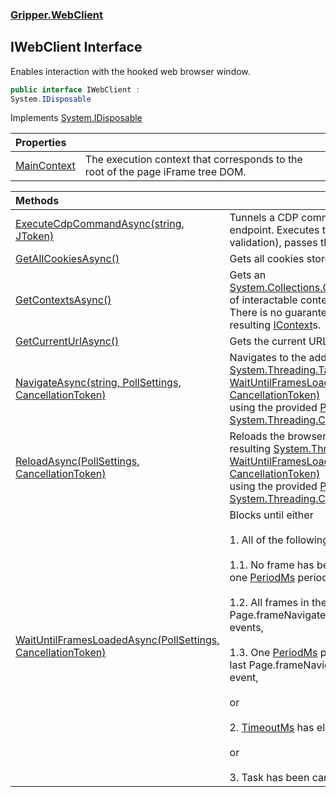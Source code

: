 ### [Gripper.WebClient](Gripper_WebClient.md 'Gripper.WebClient')
## IWebClient Interface
Enables interaction with the hooked web browser window.  
```csharp
public interface IWebClient :
System.IDisposable
```

Implements [System.IDisposable](https://docs.microsoft.com/en-us/dotnet/api/System.IDisposable 'System.IDisposable')  

| Properties | |
| :--- | :--- |
| [MainContext](Gripper_WebClient_IWebClient_MainContext.md 'Gripper.WebClient.IWebClient.MainContext') | The execution context that corresponds to the root of the page iFrame tree DOM.<br/> |

| Methods | |
| :--- | :--- |
| [ExecuteCdpCommandAsync(string, JToken)](Gripper_WebClient_IWebClient_ExecuteCdpCommandAsync(string_Newtonsoft_Json_Linq_JToken).md 'Gripper.WebClient.IWebClient.ExecuteCdpCommandAsync(string, Newtonsoft.Json.Linq.JToken)') | Tunnels a CDP command directly to the CDP client endpoint. Executes the command literally (no validation), passes the result unmodified.<br/> |
| [GetAllCookiesAsync()](Gripper_WebClient_IWebClient_GetAllCookiesAsync().md 'Gripper.WebClient.IWebClient.GetAllCookiesAsync()') | Gets all cookies stored by the browser.<br/> |
| [GetContextsAsync()](Gripper_WebClient_IWebClient_GetContextsAsync().md 'Gripper.WebClient.IWebClient.GetContextsAsync()') | Gets an [System.Collections.Generic.IReadOnlyCollection&lt;&gt;](https://docs.microsoft.com/en-us/dotnet/api/System.Collections.Generic.IReadOnlyCollection-1 'System.Collections.Generic.IReadOnlyCollection`1') of interactable contexts.<br/>There is no guarantee w.r.t. the lifespan of the resulting [IContext](Gripper_WebClient_IContext.md 'Gripper.WebClient.IContext')s.<br/> |
| [GetCurrentUrlAsync()](Gripper_WebClient_IWebClient_GetCurrentUrlAsync().md 'Gripper.WebClient.IWebClient.GetCurrentUrlAsync()') | Gets the current URL of the top page.<br/> |
| [NavigateAsync(string, PollSettings, CancellationToken)](Gripper_WebClient_IWebClient_NavigateAsync(string_Gripper_WebClient_PollSettings_System_Threading_CancellationToken).md 'Gripper.WebClient.IWebClient.NavigateAsync(string, Gripper.WebClient.PollSettings, System.Threading.CancellationToken)') | Navigates to the address and awaits the resulting [System.Threading.Tasks.Task](https://docs.microsoft.com/en-us/dotnet/api/System.Threading.Tasks.Task 'System.Threading.Tasks.Task') of [WaitUntilFramesLoadedAsync(PollSettings, CancellationToken)](Gripper_WebClient_IWebClient_WaitUntilFramesLoadedAsync(Gripper_WebClient_PollSettings_System_Threading_CancellationToken).md 'Gripper.WebClient.IWebClient.WaitUntilFramesLoadedAsync(Gripper.WebClient.PollSettings, System.Threading.CancellationToken)')<br/>using the provided [PollSettings](Gripper_WebClient_PollSettings.md 'Gripper.WebClient.PollSettings') and [System.Threading.CancellationToken](https://docs.microsoft.com/en-us/dotnet/api/System.Threading.CancellationToken 'System.Threading.CancellationToken') |
| [ReloadAsync(PollSettings, CancellationToken)](Gripper_WebClient_IWebClient_ReloadAsync(Gripper_WebClient_PollSettings_System_Threading_CancellationToken).md 'Gripper.WebClient.IWebClient.ReloadAsync(Gripper.WebClient.PollSettings, System.Threading.CancellationToken)') | Reloads the browser window and awaits the resulting [System.Threading.Tasks.Task](https://docs.microsoft.com/en-us/dotnet/api/System.Threading.Tasks.Task 'System.Threading.Tasks.Task') of [WaitUntilFramesLoadedAsync(PollSettings, CancellationToken)](Gripper_WebClient_IWebClient_WaitUntilFramesLoadedAsync(Gripper_WebClient_PollSettings_System_Threading_CancellationToken).md 'Gripper.WebClient.IWebClient.WaitUntilFramesLoadedAsync(Gripper.WebClient.PollSettings, System.Threading.CancellationToken)')<br/>using the provided [PollSettings](Gripper_WebClient_PollSettings.md 'Gripper.WebClient.PollSettings') and [System.Threading.CancellationToken](https://docs.microsoft.com/en-us/dotnet/api/System.Threading.CancellationToken 'System.Threading.CancellationToken') |
| [WaitUntilFramesLoadedAsync(PollSettings, CancellationToken)](Gripper_WebClient_IWebClient_WaitUntilFramesLoadedAsync(Gripper_WebClient_PollSettings_System_Threading_CancellationToken).md 'Gripper.WebClient.IWebClient.WaitUntilFramesLoadedAsync(Gripper.WebClient.PollSettings, System.Threading.CancellationToken)') | Blocks until either<br/><br/>1. All of the following has happened:<br/><br/>1.1. No frame has been added to the frame tree for one [PeriodMs](Gripper_WebClient_PollSettings_PeriodMs.md 'Gripper.WebClient.PollSettings.PeriodMs') period,<br/><br/>1.2. All frames in the frame tree have received the Page.frameNavigated and Page.frameLoaded events,<br/><br/>1.3. One [PeriodMs](Gripper_WebClient_PollSettings_PeriodMs.md 'Gripper.WebClient.PollSettings.PeriodMs') period has elapsed since the last Page.frameNavigated or Page.frameLoaded event,<br/><br/>or<br/><br/>2. [TimeoutMs](Gripper_WebClient_PollSettings_TimeoutMs.md 'Gripper.WebClient.PollSettings.TimeoutMs') has elapsed.<br/><br/>or<br/><br/>3. Task has been cancelled.<br/> |
